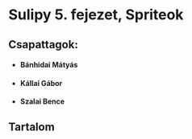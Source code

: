 # Sulipy 5. fejezet, Spriteok
## Csapattagok:
- ####  Bánhidai Mátyás
- #### Kállai Gábor
- #### Szalai Bence

## Tartalom
